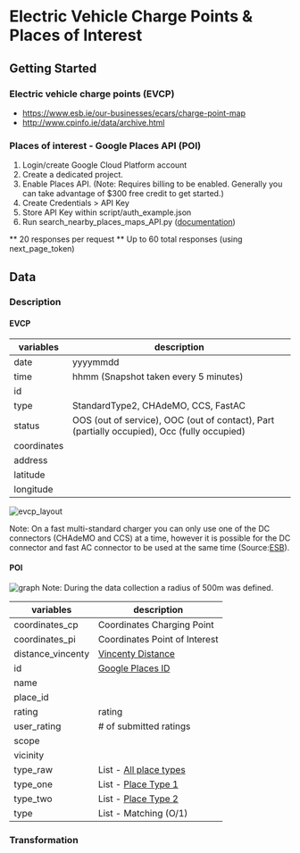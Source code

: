 # Electric Vehicle Charge Points & Places of Interest

## Getting Started

### Electric vehicle charge points (EVCP)
* https://www.esb.ie/our-businesses/ecars/charge-point-map
* http://www.cpinfo.ie/data/archive.html

### Places of interest - Google Places API (POI)

1. Login/create Google Cloud Platform account
2. Create a dedicated project.
3. Enable Places API. (Note: Requires billing to be enabled. Generally you can take advantage of $300 free credit to get started.)
4. Create Credentials > API Key
5. Store API Key within script/auth_example.json
6. Run search_nearby_places_maps_API.py ([documentation](https://developers.google.com/places/web-service/search))

** 20 responses per request
** Up to 60 total responses (using next_page_token)

## Data

### Description

#### EVCP

| variables         | description                                                                                 |
|-------------------|---------------------------------------------------------------------------------------------|
| date              | yyyymmdd                                                                                    |
| time              | hhmm (Snapshot taken every 5 minutes)                                                       |
| id                |                                                                                             |
| type              | StandardType2, CHAdeMO, CCS, FastAC                                                         |
| status            | OOS (out of service), OOC (out of contact), Part (partially occupied), Occ (fully occupied) |
| coordinates       |                                                                                             |
| address           |                                                                                             |
| latitude          |                                                                                             |
| longitude         |                                                                                             |

![evcp_layout](https://raw.githubusercontent.com/prrvdrs/evcp-poi/master/figures/EVCP_Layout2.PNG)

Note: On a fast multi-standard charger you can only use one of the DC connectors (CHAdeMO and CCS) at a time, however it is possible for the DC connector and fast AC connector to be used at the same time (Source:[ESB](https://www.esb.ie/our-businesses/ecars/how-to-charge-your-ecar)).

#### POI

![graph](https://raw.githubusercontent.com/prrvdrs/evcp-poi/master/figures/EVCP_POI_Graph.PNG)
Note: During the data collection a radius of 500m was defined.

| variables         | description                                                                                 |
|-------------------|---------------------------------------------------------------------------------------------|
| coordinates_cp    | Coordinates Charging Point                                                                  |
| coordinates_pi    | Coordinates Point of Interest                                                               |
| distance_vincenty | [Vincenty Distance](https://en.wikipedia.org/wiki/Vincenty%27s_formulae)                    |
| id                | [Google Places ID](https://developers.google.com/places/place-id)                           |
| name              |                                                                                             |
| place_id          |                                                                                             |
| rating            | rating                                                                                      |
| user_rating       | # of submitted ratings                                                                      |
| scope             |                                                                                             |
| vicinity          |                                                                                             |
| type_raw          | List - [All place types](https://developers.google.com/places/supported_types)              |
| type_one          | List - [Place Type 1](https://developers.google.com/places/supported_types#table2)          |
| type_two          | List - [Place Type 2](https://developers.google.com/places/supported_types#table2)          |
| type              | List - Matching (O/1)|

### Transformation
